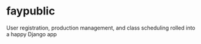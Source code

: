 # faypublic
User registration, production management, and class scheduling rolled into a happy Django app

